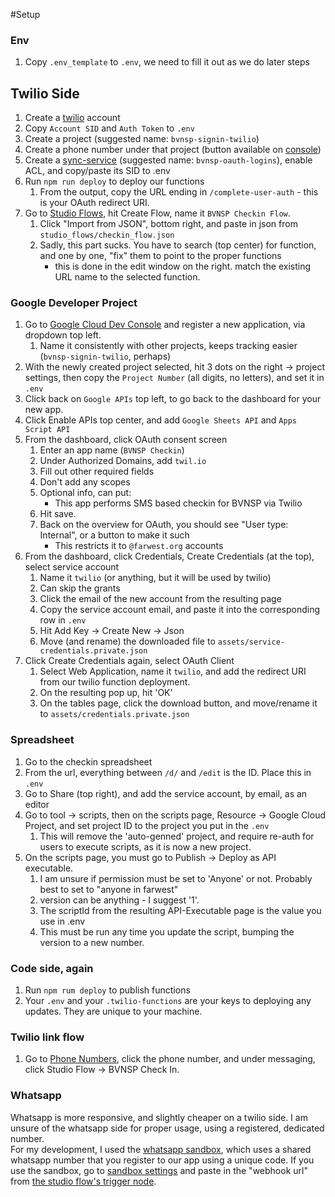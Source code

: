 #Setup
### Env
1. Copy `.env_template` to `.env`, we need to fill it out as we do later steps 

## Twilio Side
1. Create a [twilio](www.twilio.com) account
1. Copy `Account SID` and `Auth Token` to `.env`
1. Create a project (suggested name: `bvnsp-signin-twilio`)
1. Create a phone number under that project (button available on [console](https://www.twilio.com/console))
1. Create a [sync-service](https://www.twilio.com/console/sync/services/) (suggested name: `bvnsp-oauth-logins`), enable ACL, and copy/paste its SID to .env
1. Run `npm run deploy` to deploy our functions
    1. From the output, copy the URL ending in `/complete-user-auth` - this is your OAuth redirect URI. 
1. Go to [Studio Flows](https://www.twilio.com/console/studio/flows), hit Create Flow, name it `BVNSP Checkin Flow`.
    1. Click "Import from JSON", bottom right, and paste in json from `studio_flows/checkin_flow.json`
    1. Sadly, this part sucks. You have to search (top center) for function, and one by one, "fix" them to point to the proper functions
        * this is done in the edit window on the right. match the existing URL name to the selected function.

### Google Developer Project
1. Go to [Google Cloud Dev Console](https://console.cloud.google.com/) and register a new application, via dropdown top left.
    1. Name it consistently with other projects, keeps tracking easier (`bvnsp-signin-twilio`, perhaps)
1. With the newly created project selected, hit 3 dots on the right -> project settings, then copy the `Project Number` (all digits, no letters), and set it in `.env`
1. Click back on `Google APIs` top left, to go back to the dashboard for your new app.
1. Click Enable APIs top center, and add `Google Sheets API` and `Apps Script API`
1. From the dashboard, click OAuth consent screen
    1. Enter an app name (`BVNSP Checkin`)
    1. Under Authorized Domains, add `twil.io`
    1. Fill out other required fields
    1. Don't add any scopes
    1. Optional info, can put:
        * This app performs SMS based checkin for BVNSP via Twilio
    1. Hit save.
    1. Back on the overview for OAuth, you should see "User type: Internal", or a button to make it such
        * This restricts it to `@farwest.org` accounts
1. From the dashboard, click Credentials, Create Credentials (at the top), select service account
    1. Name it `twilio` (or anything, but it will be used by twilio)
    1. Can skip the grants
    1. Click the email of the new account from the resulting page
    1. Copy the service account email, and paste it into the corresponding row in `.env`
    1. Hit Add Key -> Create New -> Json
    1. Move (and rename) the downloaded file to `assets/service-credentials.private.json`
1. Click Create Credentials again, select OAuth Client
    1. Select Web Application, name it `twilio`, and add the redirect URI from our twilio function deployment.
    1. On the resulting pop up, hit 'OK'
    1. On the tables page, click the download button, and move/rename it to `assets/credentials.private.json`

### Spreadsheet
1. Go to the checkin spreadsheet
1. From the url, everything between `/d/` and `/edit` is the ID. Place this in `.env`
1. Go to Share (top right), and add the service account, by email, as an editor
1. Go to tool -> scripts, then on the scripts page, Resource -> Google Cloud Project, and set project ID to the project you put in the `.env`
    1. This will remove the 'auto-genned' project, and require re-auth for users to execute scripts, as it is now a new project.
1. On the scripts page, you must go to Publish -> Deploy as API executable.
    1. I am unsure if permission must be set to 'Anyone' or not. Probably best to set to "anyone in farwest"
    1. version can be anything - I suggest '1'.
    1. The scriptId from the resulting API-Executable page is the value you use in .env
    1. This must be run any time you update the script, bumping the version to a new number.


### Code side, again
1. Run `npm rum deploy` to publish functions
1. Your `.env` and your `.twilio-functions` are your keys to deploying any updates. They are unique to your machine.

### Twilio link flow
1. Go to [Phone Numbers](https://www.twilio.com/console/phone-numbers/incoming), click the phone number, and under messaging, click Studio Flow -> BVNSP Check In.

### Whatsapp
Whatsapp is more responsive, and slightly cheaper on a twilio side. I am unsure of the whatsapp side for proper usage, using a registered, dedicated number.  
For my development, I used the [whatsapp sandbox](https://www.twilio.com/console/sms/whatsapp/learn), which uses a shared whatsapp number
that you register to our app using a unique code. If you use the sandbox, go to [sandbox settings](https://www.twilio.com/console/sms/whatsapp/sandbox) and paste in the "webhook url" from [the studio flow's trigger node](https://www.twilio.com/console/studio).
